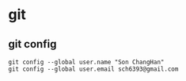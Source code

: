 git
===

## git config
```
git config --global user.name "Son ChangHan"
git config --global user.email sch6393@gmail.com
```
